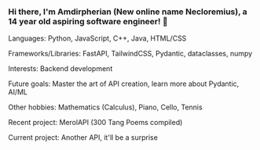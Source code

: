 ### Hi there, I'm Amdirpherian (New online name Necloremius), a 14 year old aspiring software engineer! 👋

Languages: Python, JavaScript, C++, Java, HTML/CSS

Frameworks/Libraries: FastAPI, TailwindCSS, Pydantic, dataclasses, numpy

Interests: Backend development

Future goals: Master the art of API creation, learn more about Pydantic, AI/ML

Other hobbies: Mathematics (Calculus), Piano, Cello, Tennis


Recent project: MerolAPI (300 Tang Poems compiled)

Current project: Another API, it'll be a surprise

<!--
**Amdirpherian/Amdirpherian** is a ✨ _special_ ✨ repository because its `README.md` (this file) appears on your GitHub profile.


